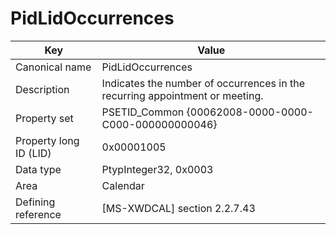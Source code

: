 # PidLidOccurrences

| Key | Value |
|---|---|
| Canonical name | PidLidOccurrences |
| Description | Indicates the number of occurrences in the recurring appointment or meeting. |
| Property set | PSETID_Common {00062008-0000-0000-C000-000000000046} |
| Property long ID (LID) | 0x00001005 |
| Data type | PtypInteger32, 0x0003 |
| Area | Calendar |
| Defining reference | [MS-XWDCAL] section 2.2.7.43 |
